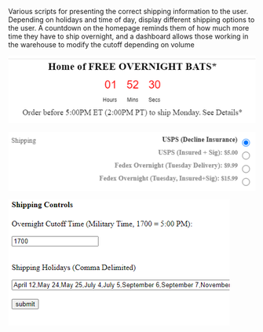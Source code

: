 Various scripts for presenting the correct shipping information to the user.
Depending on holidays and time of day, display different shipping options to the user.
A countdown on the homepage reminds them of how much more time they have to ship overnight, and a dashboard allows those working in the warehouse to modify the cutoff depending on volume


![alt tag](https://github.com/austings/ShippingHUD/blob/master/imgs/prev1.png)


![alt tag](https://github.com/austings/ShippingHUD/blob/master/imgs/prev2.png)


![alt tag](https://github.com/austings/ShippingHUD/blob/master/imgs/prev3.png)
